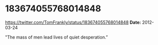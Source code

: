 # 183674055768014848
https://twitter.com/TomFrankly/status/183674055768014848
**Date:** 2012-03-24

"The mass of men lead lives of quiet desperation.”
